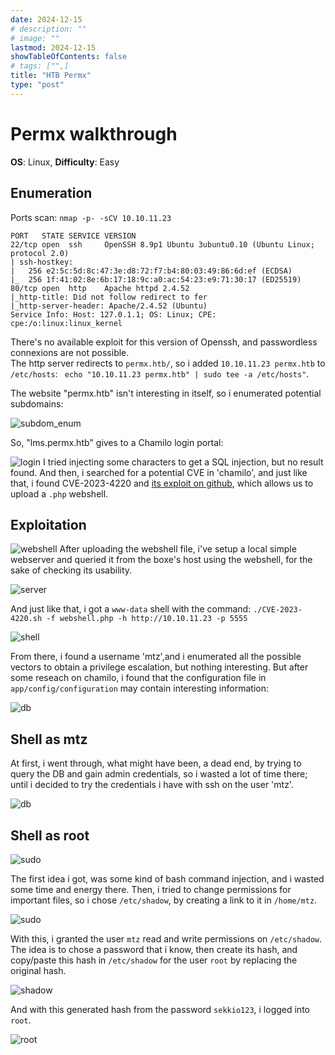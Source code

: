 ```yaml
---
date: 2024-12-15
# description: ""
# image: ""
lastmod: 2024-12-15
showTableOfContents: false
# tags: ["",]
title: "HTB Permx"
type: "post"
---
```



# Permx walkthrough
**OS**: Linux, **Difficulty**: Easy


## Enumeration


Ports scan: ```nmap -p- -sCV 10.10.11.23```
```
PORT   STATE SERVICE VERSION
22/tcp open  ssh     OpenSSH 8.9p1 Ubuntu 3ubuntu0.10 (Ubuntu Linux; protocol 2.0)
| ssh-hostkey: 
|   256 e2:5c:5d:8c:47:3e:d8:72:f7:b4:80:03:49:86:6d:ef (ECDSA)
|_  256 1f:41:02:8e:6b:17:18:9c:a0:ac:54:23:e9:71:30:17 (ED25519)
80/tcp open  http    Apache httpd 2.4.52
|_http-title: Did not follow redirect to fer
|_http-server-header: Apache/2.4.52 (Ubuntu)
Service Info: Host: 127.0.1.1; OS: Linux; CPE: cpe:/o:linux:linux_kernel
```


There's no available exploit for this version of Openssh, and passwordless connexions are not possible.\
The http server redirects to `permx.htb/`, so i added `10.10.11.23 permx.htb` to `/etc/hosts`: ``` echo "10.10.11.23 permx.htb" | sudo tee -a /etc/hosts"```.

The website "permx.htb" isn't interesting in itself, so i enumerated potential subdomains:

![subdom_enum](/images/permx-walk/Screenshot-2024-10-04-231033.png)



So, "lms.permx.htb" gives to a Chamilo login portal:

![login](/images/permx-walk/Screenshot-2024-10-04-231601.png)
I tried injecting some characters to get a SQL injection, but no result found. And then, i searched for a potential CVE in 'chamilo', and just like that, i found CVE-2023-4220 and [its exploit on github](https://github.com/Ziad-Sakr/Chamilo-CVE-2023-4220-Exploit), which allows us to upload a `.php` webshell.





## Exploitation

![webshell](/images/permx-walk/Screenshot-2024-10-04-235544.png)
After uploading the webshell file, i've setup a local simple webserver and queried it from the boxe's host using the webshell, for the sake of checking its usability.

![server](/images/permx-walk/Screenshot-2024-10-05-001412.png)

And just like that, i got a `www-data` shell with the command: `./CVE-2023-4220.sh -f webshell.php -h http://10.10.11.23 -p 5555` 

![shell](/images/permx-walk/Screenshot-2024-10-05-021703.png)


From there, i found a username 'mtz',and i enumerated all the possible vectors to obtain a privilege escalation, but nothing interesting. But after some reseach on chamilo, i found that the configuration file in `app/config/configuration` may contain interesting information:

![db](/images/permx-walk/Screenshot-2024-10-05-142548.png)






## Shell as mtz

At first, i went through, what might have been, a dead end, by trying to query the DB and gain admin credentials, so i wasted a lot of time there; until i decided to try the credentials i have with ssh on the user 'mtz'.

![db](/images/permx-walk/Screenshot-2024-10-05-193120.png)






## Shell as root

![sudo](/images/permx-walk/Screenshot-2024-10-05-193250.png)

The first idea i got, was some kind of bash command injection, and i wasted some time and energy there. Then, i tried to change permissions for important files, so i chose `/etc/shadow`, by creating a link to it in `/home/mtz`.

![sudo](/images/permx-walk/Screenshot-2024-10-06-023812.png)

With this, i granted the user `mtz` read and write permissions on `/etc/shadow`. The idea is to chose a password that i know, then create its hash, and copy/paste this hash in `/etc/shadow` for the user `root` by replacing the original hash.

![shadow](/images/permx-walk/Screenshot-2024-10-06-032807.png)

And with this generated hash from the password `sekkio123`, i logged into `root`.

![root](/images/permx-walk/Screenshot-2024-10-06-140309.png)
